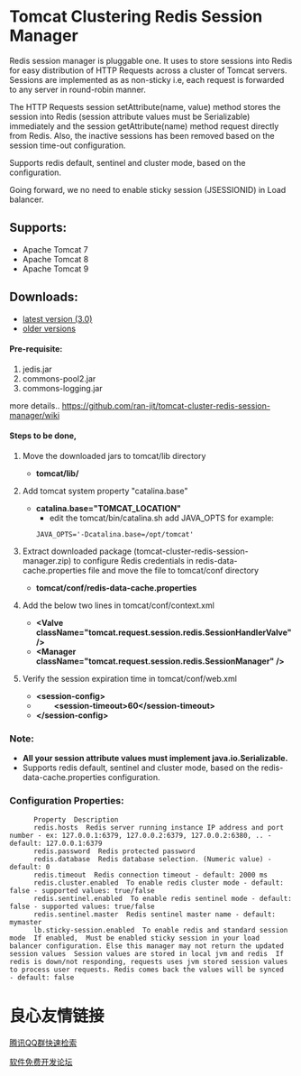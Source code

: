 # Tomcat Clustering Redis Session Manager

Redis session manager is pluggable one. It uses to store sessions into Redis for easy distribution of HTTP Requests across a cluster of Tomcat servers. Sessions are implemented as as non-sticky i.e, each request is forwarded to any server in round-robin manner.

The HTTP Requests session setAttribute(name, value) method stores the session into Redis (session attribute values must be Serializable) immediately and the session getAttribute(name) method request directly from Redis. Also, the inactive sessions has been removed based on the session time-out configuration.

Supports redis default, sentinel and cluster mode, based on the configuration.

Going forward, we no need to enable sticky session (JSESSIONID) in Load balancer.

## Supports:
   - Apache Tomcat 7
   - Apache Tomcat 8
   - Apache Tomcat 9

## Downloads:
   - [latest version (3.0)](https://github.com/ran-jit/tomcat-cluster-redis-session-manager/releases/tag/3.0)
   - [older versions](https://github.com/ran-jit/tomcat-cluster-redis-session-manager/wiki)

#### Pre-requisite:
1. jedis.jar
2. commons-pool2.jar
3. commons-logging.jar

more details.. https://github.com/ran-jit/tomcat-cluster-redis-session-manager/wiki
    

#### Steps to be done,
1. Move the downloaded jars to tomcat/lib directory
	- **tomcat/lib/**
	
2. Add tomcat system property "catalina.base"
	- **catalina.base="TOMCAT_LOCATION"**
	     * edit the tomcat/bin/catalina.sh add JAVA_OPTS for example:
	     ```
	     JAVA_OPTS='-Dcatalina.base=/opt/tomcat'
	     ```

3. Extract downloaded package (tomcat-cluster-redis-session-manager.zip) to configure Redis credentials in redis-data-cache.properties file and move the file to tomcat/conf directory
	- **tomcat/conf/redis-data-cache.properties**

4. Add the below two lines in tomcat/conf/context.xml
	- **&#60;Valve className="tomcat.request.session.redis.SessionHandlerValve" &#47;&#62;**
	- **&#60;Manager className="tomcat.request.session.redis.SessionManager" &#47;&#62;**

5. Verify the session expiration time in tomcat/conf/web.xml
	- **&#60;session-config&#62;**
	- 	&nbsp;&nbsp;&nbsp;&nbsp;&nbsp;&nbsp;&nbsp; **&#60;session-timeout&#62;60&#60;&#47;session-timeout&#62;**
	- **&#60;&#47;session-config&#62;**

### Note:
  - **All your session attribute values must implement java.io.Serializable.**
  - Supports redis default, sentinel and cluster mode, based on the redis-data-cache.properties configuration.

### Configuration Properties:
 
 
     
          Property  Description  
          redis.hosts  Redis server running instance IP address and port number - ex: 127.0.0.1:6379, 127.0.0.2:6379, 127.0.0.2:6380, .. - default: 127.0.0.1:6379  
          redis.password  Redis protected password  
          redis.database  Redis database selection. (Numeric value) - default: 0  
          redis.timeout  Redis connection timeout - default: 2000 ms  
          redis.cluster.enabled  To enable redis cluster mode - default: false - supported values: true/false  
          redis.sentinel.enabled  To enable redis sentinel mode - default: false - supported values: true/false  
          redis.sentinel.master  Redis sentinel master name - default: mymaster  
          lb.sticky-session.enabled  To enable redis and standard session mode  If enabled,  Must be enabled sticky session in your load balancer configuration. Else this manager may not return the updated session values  Session values are stored in local jvm and redis  If redis is down/not responding, requests uses jvm stored session values to process user requests. Redis comes back the values will be synced  - default: false  
     
 
 


 # 良心友情链接

[腾讯QQ群快速检索](http://u.720life.cn/s/8cf73f7c)

[软件免费开发论坛](http://u.720life.cn/s/bbb01dc0)